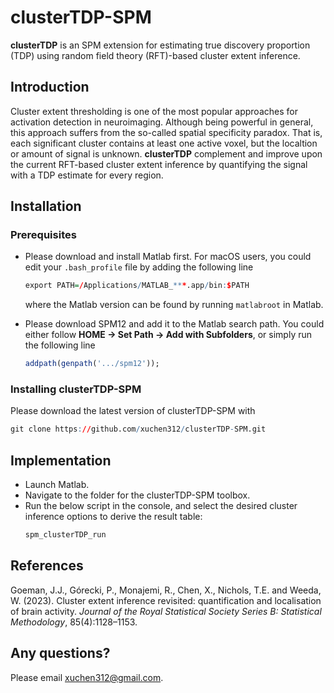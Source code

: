 # clusterTDP-SPM

**clusterTDP** is an SPM extension for estimating true discovery proportion (TDP) using random field theory (RFT)-based cluster extent inference.

## Introduction

Cluster extent thresholding is one of the most popular approaches for activation detection in neuroimaging. Although being powerful in general, this approach suffers from the so-called spatial specificity paradox. That is, each significant cluster contains at least one active voxel, but the localtion or amount of signal is unknown. **clusterTDP** complement and improve upon the current RFT-based cluster extent inference by quantifying the signal with a TDP estimate for every region.

## Installation

### Prerequisites

* Please download and install Matlab first. For macOS users, you could edit your ```.bash_profile``` file by adding the following line
  ``` r
  export PATH=/Applications/MATLAB_***.app/bin:$PATH
  ```
  where the Matlab version can be found by running ```matlabroot``` in Matlab.

* Please download SPM12 and add it to the Matlab search path. You could either follow **HOME -> Set Path -> Add with Subfolders**, or simply run the following line
  ``` r
  addpath(genpath('.../spm12'));
  ```

### Installing clusterTDP-SPM

Please download the latest version of clusterTDP-SPM with
``` r
git clone https://github.com/xuchen312/clusterTDP-SPM.git
```

## Implementation

* Launch Matlab.
* Navigate to the folder for the clusterTDP-SPM toolbox.
* Run the below script in the console, and select the desired cluster inference options to derive the result table:
  ``` r
  spm_clusterTDP_run
  ```

## References

Goeman, J.J., Górecki, P., Monajemi, R., Chen, X., Nichols, T.E. and Weeda, W. (2023). Cluster extent inference revisited: quantification and localisation of brain activity. *Journal of the Royal Statistical Society Series B: Statistical Methodology*, 85(4):1128–1153.

## Any questions?

Please email xuchen312@gmail.com.
